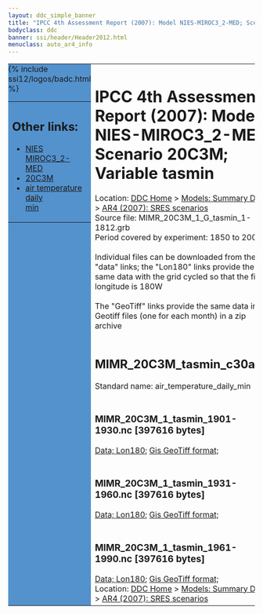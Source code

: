 ```yaml
---
layout: ddc_simple_banner
title: "IPCC 4th Assessment Report (2007): Model NIES-MIROC3_2-MED; Scenario 20C3M; Variable tasmin"
bodyclass: ddc
banner: ssi/header/Header2012.html
menuclass: auto_ar4_info
---
```



<table width="100%" border="0" cellspacing="0" cellpadding="0" style="border-collapse: collapse;">
<tr style="margin:0;padding:0;border:0;">
<td style="margin:0;padding:0;border:0;height:1pt;width:150pt;background:#5492CD;" valign="top" >

<div id="lh-col2" class="auto_ar4_info">
<table class="menumain" bgcolor="#5492CD" cellspacing="0" width="100%" border="0">
<tr><td>
<h2> Other links:</h2>
<ul>
<li><a href="/auto/ar4/model-NIES-MIROC3_2-MED.html">NIES<br/>MIROC3_2-MED</a></li>
<li><a href="/auto/ar4/scenario-20C3M.html">20C3M</a></li>
<li><a href="/auto/ar4/var-air_temperature_daily_min.html">air temperature daily<br/> min</a></li>
</ul>
</td></tr>
{% include ssi12/logos/badc.html %}
</table>
</div>
</td>
<td><h1>IPCC 4th Assessment Report (2007): Model NIES-MIROC3_2-MED; Scenario 20C3M; Variable tasmin</h1>

<!-- Breadcrumb1 -->
<div id="breadcrumb1" align="left">
Location: <a href="/index.html">DDC Home</a> > <a href="/sim/gcm_clim/">Models: Summary Data</a>
> <a href="/sim/gcm_clim/SRES_AR4/index.html">AR4 (2007): SRES scenarios</a>
</div>
<!-- End of Breadcrumb1 -->Source file: MIMR_20C3M_1_G_tasmin_1-1812.grb
<br/>
Period covered by experiment: 1850 to 2000<br/>
<br/>Individual files can be downloaded from the "data" links; the "Lon180" links provide the same data
         with the grid cycled so that the first longitude is 180W<br/>
<br/>The "GeoTiff" links provide the same data in 12 Geotiff files (one for each month)
          in a zip archive<br/>
<br/><h2>MIMR_20C3M_tasmin_c30a.tar</h2>
Standard name: air_temperature_daily_min<br>
<br/><h3>MIMR_20C3M_1_tasmin_1901-1930.nc [397616 bytes]</h3>
<a href="http://apps.ipcc-data.org/cgi-bin/downl/ar4_nc/tasmin/MIMR_20C3M_1_tasmin_1901-1930.nc">Data; </a><a href="http://apps.ipcc-data.org/cgi-bin/downl/ar4_nc/tasmin/MIMR_20C3M_1_tasmin_1901-1930.cyto180.nc"> Lon180</a>; <a href="/cgi-bin/downl/ar4_tif/tasmin/MIMR_20C3M_1_tasmin_1901-1930.zip">Gis GeoTiff format; </a><br/>
<br/><h3>MIMR_20C3M_1_tasmin_1931-1960.nc [397616 bytes]</h3>
<a href="http://apps.ipcc-data.org/cgi-bin/downl/ar4_nc/tasmin/MIMR_20C3M_1_tasmin_1931-1960.nc">Data; </a><a href="http://apps.ipcc-data.org/cgi-bin/downl/ar4_nc/tasmin/MIMR_20C3M_1_tasmin_1931-1960.cyto180.nc"> Lon180</a>; <a href="/cgi-bin/downl/ar4_tif/tasmin/MIMR_20C3M_1_tasmin_1931-1960.zip">Gis GeoTiff format; </a><br/>
<br/><h3>MIMR_20C3M_1_tasmin_1961-1990.nc [397616 bytes]</h3>
<a href="http://apps.ipcc-data.org/cgi-bin/downl/ar4_nc/tasmin/MIMR_20C3M_1_tasmin_1961-1990.nc">Data; </a><a href="http://apps.ipcc-data.org/cgi-bin/downl/ar4_nc/tasmin/MIMR_20C3M_1_tasmin_1961-1990.cyto180.nc"> Lon180</a>; <a href="/cgi-bin/downl/ar4_tif/tasmin/MIMR_20C3M_1_tasmin_1961-1990.zip">Gis GeoTiff format; </a><br/>
<!-- Breadcrumb2 -->
<div id="breadcrumb2" align="left">
Location: <a href="/index.html">DDC Home</a> > <a href="/sim/gcm_clim/">Models: Summary Data</a>
> <a href="/sim/gcm_clim/SRES_AR4/index.html">AR4 (2007): SRES scenarios</a>
</div>
<!-- End of Breadcrumb2 --></td></tr></table>
